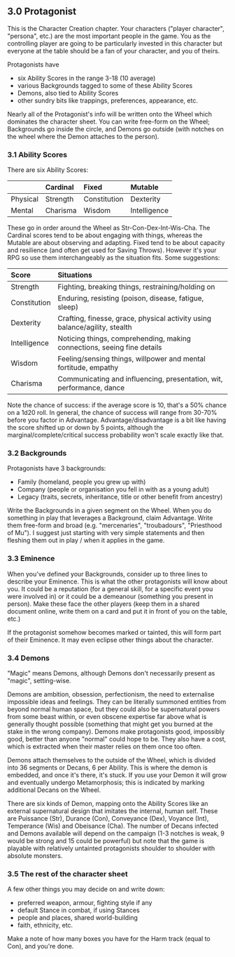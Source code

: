 ## 3.0 Protagonist

This is the Character Creation chapter. Your characters ("player character", "persona", etc.) are the most important people in the game. You as the controlling player are going to be particularly invested in this character but everyone at the table should be a fan of your character, and you of theirs.

Protagonists have

- six Ability Scores in the range 3-18 (10 average)
- various Backgrounds tagged to some of these Ability Scores
- Demons, also tied to Ability Scores
- other sundry bits like trappings, preferences, appearance, etc.

Nearly all of the Protagonist's info will be written onto the Wheel which dominates the character sheet. You can write free-form on the Wheel; Backgrounds go inside the circle, and Demons go outside (with notches on the wheel where the Demon attaches to the person).

### 3.1 Ability Scores

There are six Ability Scores:

|          | Cardinal | Fixed        | Mutable      |
|:---------|:---------|:-------------|:-------------|
| Physical | Strength | Constitution | Dexterity    |
| Mental   | Charisma | Wisdom       | Intelligence |

These go in order around the Wheel as Str-Con-Dex-Int-Wis-Cha. The Cardinal scores tend to be about engaging with things, whereas the Mutable are about observing and adapting. Fixed tend to be about capacity and resilience (and often get used for Saving Throws). However it's your RPG so use them interchangeably as the situation fits. Some suggestions:

| Score        | Situations                                                                 |
|:-------------|:---------------------------------------------------------------------------|
| Strength     | Fighting, breaking things, restraining/holding on                          |
| Constitution | Enduring, resisting (poison, disease, fatigue, sleep)                      |
| Dexterity    | Crafting, finesse, grace, physical activity using balance/agility, stealth |
| Intelligence | Noticing things, comprehending, making connections, seeing fine details    |
| Wisdom       | Feeling/sensing things, willpower and mental fortitude, empathy            |
| Charisma     | Communicating and influencing, presentation, wit, performance, dance       |

Note the chance of success: if the average score is 10, that's a 50% chance on a 1d20 roll. In general, the chance of success will range from 30-70% before you factor in Advantage. Advantage/disadvantage is a bit like having the score shifted up or down by 5 points, although the marginal/complete/critical success probability won't scale exactly like that.

### 3.2 Backgrounds

Protagonists have 3 backgrounds:

- Family (homeland, people you grew up with)
- Company (people or organisation you fell in with as a young adult)
- Legacy (traits, secrets, inheritance, title or other benefit from ancestry)

Write the Backgrounds in a given segment on the Wheel. When you do something in play that leverages a Background, claim Advantage. Write them free-form and broad (e.g. "mercenaries", "troubadours", "Priesthood of Mu"). I suggest just starting with very simple statements and then fleshing them out in play / when it applies in the game.

### 3.3 Eminence

When you've defined your Backgrounds, consider up to three lines to describe your Eminence. This is what the other protagonists will know about you. It could be a reputation (for a general skill, for a specific event you were involved in) or it could be a demeanour (something you present in person). Make these face the other players (keep them in a shared document online, write them on a card and put it in front of you on the table, etc.)

If the protagonist somehow becomes marked or tainted, this will form part of their Eminence. It may even eclipse other things about the character.

### 3.4 Demons

"Magic" means Demons, although Demons don't necessarily present as "magic", setting-wise.

Demons are ambition, obsession, perfectionism, the need to externalise impossible ideas and feelings. They can be literally summoned entities from beyond normal human space, but they could also be supernatural powers from some beast within, or even obscene expertise far above what is generally thought possible (something that might get you burned at the stake in the wrong company). Demons make protagonists good, impossibly good, better than anyone "normal" could hope to be. They also have a cost, which is extracted when their master relies on them once too often.

Demons attach themselves to the outside of the Wheel, which is divided into 36 segments or Decans, 6 per Ability. This is where the demon is embedded, and once it's there, it's stuck. If you use your Demon it will grow and eventually undergo Metamorphosis; this is indicated by marking additional Decans on the Wheel.

There are six kinds of Demon, mapping onto the Ability Scores like an external supernatural design that imitates the internal, human self. These are Puissance (Str), Durance (Con), Conveyance (Dex), Voyance (Int), Temperance (Wis) and Obeisance (Cha). The number of Decans infected and Demons available will depend on the campaign (1-3 notches is weak, 9 would be strong and 15 could be powerful) but note that the game is playable with relatively untainted protagonists shoulder to shoulder with absolute monsters.

### 3.5 The rest of the character sheet

A few other things you may decide on and write down:

- preferred weapon, armour, fighting style if any
- default Stance in combat, if using Stances
- people and places, shared world-building
- faith, ethnicity, etc.

Make a note of how many boxes you have for the Harm track (equal to Con), and you're done.